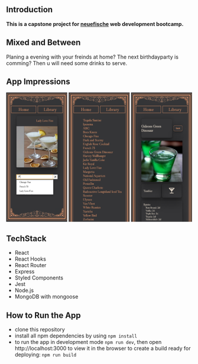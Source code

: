 ## Introduction

**This is a capstone project for [neuefische](https://www.neuefische.de/) web development bootcamp.**


## Mixed and Between

Planing a evening with your freinds at home? The next birthdayparty is comming?
Then u will need some drinks to serve.

## App Impressions

<div>
<img src="./src/mainpage.png"
     height="350px"/>
     <img src="./src/library.png"
     height="350px"/>
     <img src="./src/detailpage.png"
     height="350px"/>
</div>

## TechStack

- React
- React Hooks
- React Router
- Express
- Styled Components
- Jest
- Node.js
- MongoDB with mongoose


## How to Run the App

- clone this repository
- install all npm dependencies by using `npm install`
- to run the app in development mode `npm run dev`, then open http://localhost:3000 to view it in the browser
  to create a build ready for deploying: `npm run build`
